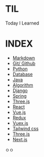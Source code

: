 # TIL

Today I Learned

# INDEX
- [Markdown](https://github.com/HOONY-LEE/TIL/blob/master/Markdown/Markdown.md)
- [Git/ Github](https://github.com/HOONY-LEE/TIL/blob/master/Git/Git.md)
- [Python](https://github.com/HOONY-LEE/TIL/blob/master/Python)
- [Database](https://github.com/HOONY-LEE/TIL/blob/master/Database)
- [Java](https://github.com/HOONY-LEE/TIL/blob/master/Java)
- [Algorithm](https://github.com/HOONY-LEE/TIL/blob/master/Algorithm)
- [Django](https://github.com/HOONY-LEE/TIL/blob/master/Django)
- [Spring](https://github.com/HOONY-LEE/TIL/blob/master/Spring)
- [Three.js](https://github.com/HOONY-LEE/TIL/blob/master/Spring)
- [React](https://github.com/HOONY-LEE/TIL/blob/master/Spring)
- [Vue.js](https://github.com/HOONY-LEE/TIL/blob/master/Spring)
- [Redux](https://github.com/HOONY-LEE/TIL/blob/master/Spring)
- [Vuex.js](https://github.com/HOONY-LEE/TIL/blob/master/Spring)
- [Tailwind css](https://github.com/HOONY-LEE/TIL/blob/master/Spring)
- [Three.js](https://github.com/HOONY-LEE/TIL/blob/master/Spring)
- [Next.js](https://github.com/HOONY-LEE/TIL/blob/master/Spring)

ㅇㅇ
